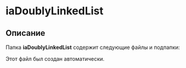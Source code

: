 # iaDoublyLinkedList

## Описание
Папка **iaDoublyLinkedList** содержит следующие файлы и подпапки:

Этот файл был создан автоматически.
